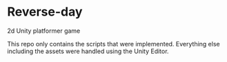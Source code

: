 # Reverse-day
2d Unity platformer game

This repo only contains the scripts that were implemented. Everything else including the assets were handled using the Unity Editor. 
